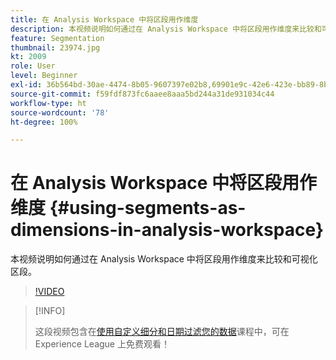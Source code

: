 ```yaml
---
title: 在 Analysis Workspace 中将区段用作维度
description: 本视频说明如何通过在 Analysis Workspace 中将区段用作维度来比较和可视化区段。
feature: Segmentation
thumbnail: 23974.jpg
kt: 2009
role: User
level: Beginner
exl-id: 36b564bd-30ae-4474-8b05-9607397e02b8,69901e9c-42e6-423e-bb89-8b8b0763bac7
source-git-commit: f59fdf873fc6aaee8aaa5bd244a31de931034c44
workflow-type: ht
source-wordcount: '78'
ht-degree: 100%

---
```


# 在 Analysis Workspace 中将区段用作维度 {#using-segments-as-dimensions-in-analysis-workspace}

本视频说明如何通过在 Analysis Workspace 中将区段用作维度来比较和可视化区段。

>[!VIDEO](https://video.tv.adobe.com/v/23974/?quality=12)

>[!INFO]
>
> 这段视频包含在[使用自定义细分和日期过滤您的数据](https://experienceleague.adobe.com/?recommended=Analytics-U-1-2021.1.filterdata)课程中，可在 Experience League 上免费观看！
